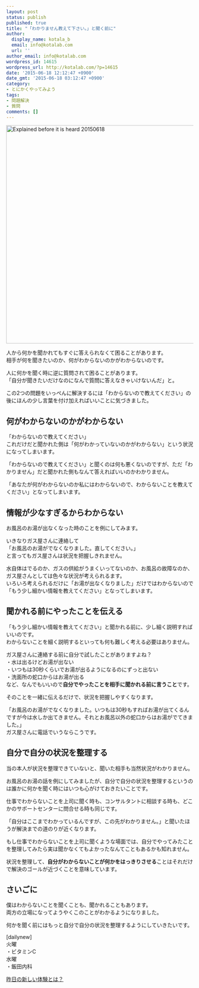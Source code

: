 ```yaml
---
layout: post
status: publish
published: true
title: "「わかりません教えて下さい。」と聞く前に"
author:
  display_name: kotala_b
  email: info@kotalab.com
  url: ''
author_email: info@kotalab.com
wordpress_id: 14615
wordpress_url: http://kotalab.com/?p=14615
date: '2015-06-18 12:12:47 +0900'
date_gmt: '2015-06-18 03:12:47 +0900'
category:
- とにかくやってみよう
tags:
- 問題解決
- 質問
comments: []
---
```

<p><img src="http://kotalab.com/wp-content/uploads/2015/06/explained-before-it-is-heard_20150618.jpg" alt="Explained before it is heard 20150618" width="780" height ="585" class="aligncenter size-large" /></p>
<p>人から何かを聞かれてもすぐに答えられなくて困ることがあります。<br />
相手が何を聞きたいのか、何がわからないのかがわからないのです。</p>
<p>人に何かを聞く時に逆に質問されて困ることがあります。<br />
「自分が聞きたいだけなのになんで質問に答えなきゃいけないんだ」と。</p>
<p>この2つの問題をいっぺんに解決するには「わからないので教えてください」の後にほんの少し言葉を付け加えればいいことに気づきました。</p>
<p><!--more--></p>
<h2>何がわからないのかがわからない</h2>
<p>「わからないので教えてください」<br />
これだけだと聞かれた側は「何がわかっていないのかがわからない」という状況になってしまいます。</p>
<p>「わからないので教えてください」と聞くのは何も悪くないのですが、ただ「わかりません」だと<span class="b">聞かれた側もなんて答えればいいのかわかりません</span>。</p>
<p>「あなたが何がわからないのか私にはわからないので、わからないことを教えてください」となってしまいます。</p>
<h2>情報が少なすぎるからわからない</h2>
<p>お風呂のお湯が出なくなった時のことを例にしてみます。</p>
<p>いきなりガス屋さんに連絡して<br />
「お風呂のお湯がでなくなりました。直してください。」<br />
と言ってもガス屋さんは状況を把握しきれません。</p>
<p>水自体はでるのか、ガスの供給がうまくいってないのか、お風呂の故障なのか、ガス屋さんとしては色々な状況が考えられるます。<br />
いろいろ考えられるだけに「お湯が出なくなりました」だけではわからないので「もう少し細かい情報を教えてください」となってしまいます。</p>
<h2>聞かれる前にやったことを伝える</h2>
<p>「もう少し細かい情報を教えてください」と聞かれる前に、少し細く説明すればいいのです。<br />
わからないことを細く説明するといっても何も難しく考える必要はありません。</p>
<p>ガス屋さんに連絡する前に自分で試したことがありますよね？<br />
・水は出るけどお湯が出ない<br />
・いつもは30秒くらいでお湯が出るようになるのにずっと出ない<br />
・洗面所の蛇口からはお湯が出る<br />
など、なんでもいいので<strong>自分でやったことを相手に聞かれる前に言うこと</strong>です。</p>
<p>そのことを一緒に伝えるだけで、状況を把握しやすくなります。</p>
<p>「お風呂のお湯がでなくなりました。いつもは30秒もすればお湯が出てくるんですが今は水しか出てきません。それとお風呂以外の蛇口からはお湯がでてきました。」<br />
ガス屋さんに電話でいうならこうです。</p>
<h2>自分で自分の状況を整理する</h2>
<p>当の本人が状況を整理できていないと、聞いた相手も当然状況がわかりません。</p>
<p>お風呂のお湯の話を例にしてみましたが、自分で自分の状況を整理するというのは誰かに何かを聞く時にはいつも心がけておきたいことです。</p>
<p>仕事でわからないことを上司に聞く時も、コンサルタントに相談する時も、どこかのサポートセンターに問合せる時も同じです。</p>
<p>「自分はここまでわかっているんですが、この先がわかりません。」と聞いたほうが解決までの道のりが近くなります。</p>
<p>もし仕事でわからないことを上司に聞くような場面では、<span class="b">自分でやってみたことを整理してみたら実は聞かなくてもよかった</span>なんてこともあるかも知れません。</p>
<p>状況を整理して、<strong>自分がわからないことが何かをはっきりさせる</strong>ことはそれだけで解決のゴールが近づくことを意味しています。</p>
<h2>さいごに</h2>
<p>僕はわからないことを聞くことも、聞かれることもあります。<br />
両方の立場になってようやくこのことがわかるようになりました。</p>
<p>何かを聞く前にはもっと自分で自分の状況を整理するようにしていきたいです。</p>
<p>[dailynew]<br />
火曜<br />
・ビタミンC<br />
水曜<br />
・飯田内科</p>
<p><a href="http://kotalab.com/lets-start-1day1new" title="昨日の新しい体験とは？">昨日の新しい体験とは？</a></p>
<div class="clear"></div>
